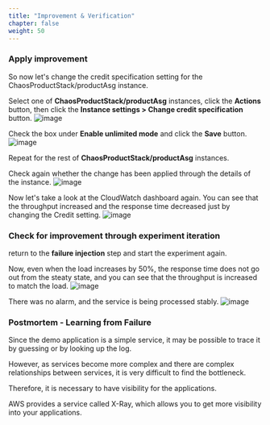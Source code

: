 ```yaml
---
title: "Improvement & Verification"
chapter: false
weight: 50
---
```


### Apply improvement

So now let's change the credit specification setting for the ChaosProductStack/productAsg instance. 

Select one of **ChaosProductStack/productAsg** instances, click the **Actions** button, then click the **Instance settings > Change credit specification** button. 
![image](/images/20_ec2/experiment04_11.png)

Check the box under **Enable unlimited mode** and click the **Save** button. 
![image](/images/20_ec2/experiment04_12.png)

Repeat for the rest of **ChaosProductStack/productAsg** instances. 

Check again whether the change has been applied through the details of the instance. 
![image](/images/20_ec2/experiment04_13.png)

Now let's take a look at the CloudWatch dashboard again. You can see that the throughput increased and the response time decreased just by changing the Credit setting. 
![image](/images/20_ec2/experiment04_14.png)

### Check for improvement through experiment iteration
return to the **failure injection** step and start the experiment again.

Now, even when the load increases by 50%, the response time does not go out from the steaty state, and you can see that the throughput is increased to match the load.
![image](/images/20_ec2/experiment04_15.png)

There was no alarm, and the service is being processed stably. 
![image](/images/20_ec2/experiment04_16.png)

### Postmortem - Learning from Failure 

Since the demo application is a simple service, it may be possible to trace it by guessing or by looking up the log.

However, as services become more complex and there are complex relationships between services, it is very difficult to find the bottleneck.

Therefore, it is necessary to have visibility for the applications.

AWS provides a service called X-Ray, which allows you to get more visibility into your applications. 
